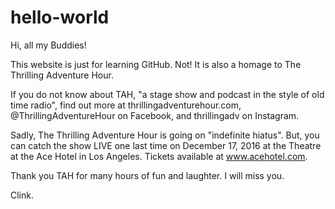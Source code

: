 # hello-world

Hi, all my Buddies!

This website is just for learning GitHub. Not! It is also a homage to The Thrilling Adventure Hour.

If you do not know about TAH, "a stage show and podcast in the style of old time radio", find out more at thrillingadventurehour.com, @ThrillingAdventureHour on Facebook, and thrillingadv on Instagram. 

Sadly, The Thrilling Adventure Hour is going on "indefinite hiatus". But, you can catch the show LIVE one last time on December 17, 2016 at the Theatre at the Ace Hotel in Los Angeles.  Tickets available at www.acehotel.com.

Thank you TAH for many hours of fun and laughter. I will miss you. 

Clink.


